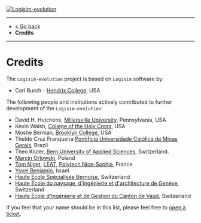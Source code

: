 [![Logisim-evolution](img/logisim-evolution-logo.png)](https://github.com/logisim-evolution/logisim-evolution)

---

* [« Go back](../README.md)
* **Credits**

---

# Credits #

The `Logisim-evolution` project is based on `Logisim` software by:

* Carl Burch - [Hendrix College](https://www.hendrix.edu/), USA

The following people and institutions actively contributed to further development of the `Logisim-evolution`:

* David H. Hutchens, [Millersville University](https://www.millersville.edu/), Pennsylvania, USA
* Kevin Walsh, [College of the Holy Cross](http://www.holycross.edu/), USA
* Moshe Berman, [Brooklyn College](http://www.brooklyn.cuny.edu/), USA
* Theldo Cruz Franqueira
  [Pontifícia Universidade Católica de Minas Gerais](https://www.pucminas.br/destaques/Paginas/default.aspx), Brazil
* Theo Kluter, [Bern University of Applied Sciences](http://www.microlab.ch/), Switzerland.
* [Marcin Orlowski](http://MarcinOrlowski.com/), Poland
* [Tom Niget](https://github.com/zdimension/), [LEAT](https://leat.univ-cotedazur.fr/),
  [Polytech Nice-Sophia](https://polytech.univ-cotedazur.fr/), France
* [Yovel Benjamin](https://github.com/YovelB), Israel
* [Haute École Spécialisée Bernoise](http://www.bfh.ch/), Switzerland
* [Haute École du paysage, d'ingénierie et d'architecture de Genève](http://hepia.hesge.ch/), Switzerland
* [Haute École d'Ingénierie et de Gestion du Canton de Vaud](http://www.heig-vd.ch/), Switzerland

If you feel that your name should be in this list, please feel free
to [open a ticket](https://github.com/logisim-evolution/logisim-evolution/issues).
